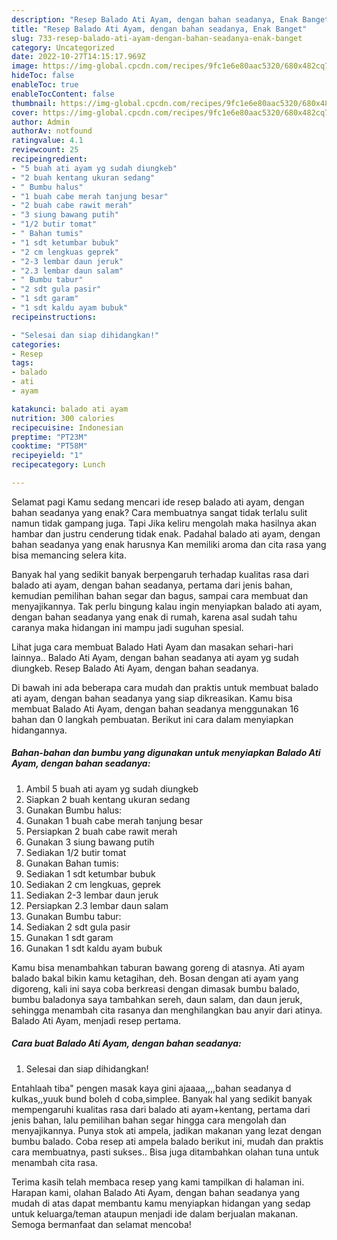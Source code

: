```yaml
---
description: "Resep Balado Ati Ayam, dengan bahan seadanya, Enak Banget"
title: "Resep Balado Ati Ayam, dengan bahan seadanya, Enak Banget"
slug: 733-resep-balado-ati-ayam-dengan-bahan-seadanya-enak-banget
category: Uncategorized
date: 2022-10-27T14:15:17.969Z
image: https://img-global.cpcdn.com/recipes/9fc1e6e80aac5320/680x482cq70/balado-ati-ayam-dengan-bahan-seadanya-foto-resep-utama.jpg
hideToc: false
enableToc: true
enableTocContent: false
thumbnail: https://img-global.cpcdn.com/recipes/9fc1e6e80aac5320/680x482cq70/balado-ati-ayam-dengan-bahan-seadanya-foto-resep-utama.jpg
cover: https://img-global.cpcdn.com/recipes/9fc1e6e80aac5320/680x482cq70/balado-ati-ayam-dengan-bahan-seadanya-foto-resep-utama.jpg
author: Admin
authorAv: notfound
ratingvalue: 4.1
reviewcount: 25
recipeingredient:
- "5 buah ati ayam yg sudah diungkeb"
- "2 buah kentang ukuran sedang"
- " Bumbu halus"
- "1 buah cabe merah tanjung besar"
- "2 buah cabe rawit merah"
- "3 siung bawang putih"
- "1/2 butir tomat"
- " Bahan tumis"
- "1 sdt ketumbar bubuk"
- "2 cm lengkuas geprek"
- "2-3 lembar daun jeruk"
- "2.3 lembar daun salam"
- " Bumbu tabur"
- "2 sdt gula pasir"
- "1 sdt garam"
- "1 sdt kaldu ayam bubuk"
recipeinstructions:

- "Selesai dan siap dihidangkan!"
categories:
- Resep
tags:
- balado
- ati
- ayam

katakunci: balado ati ayam 
nutrition: 300 calories
recipecuisine: Indonesian
preptime: "PT23M"
cooktime: "PT58M"
recipeyield: "1"
recipecategory: Lunch

---
```



Selamat pagi Kamu sedang mencari ide resep balado ati ayam, dengan bahan seadanya yang enak? Cara membuatnya sangat tidak terlalu sulit namun tidak gampang juga. Tapi Jika keliru mengolah maka hasilnya akan hambar dan justru cenderung tidak enak. Padahal balado ati ayam, dengan bahan seadanya yang enak harusnya Kan memiliki aroma dan cita rasa yang bisa memancing selera kita.


Banyak hal yang sedikit banyak berpengaruh terhadap kualitas rasa dari balado ati ayam, dengan bahan seadanya, pertama dari jenis bahan, kemudian pemilihan bahan segar dan bagus, sampai cara membuat dan menyajikannya. Tak perlu bingung kalau ingin menyiapkan balado ati ayam, dengan bahan seadanya yang enak di rumah, karena asal sudah tahu caranya maka hidangan ini mampu jadi suguhan spesial.

Lihat juga cara membuat Balado Hati Ayam dan masakan sehari-hari lainnya.. Balado Ati Ayam, dengan bahan seadanya ati ayam yg sudah diungkeb. Resep Balado Ati Ayam, dengan bahan seadanya.


Di bawah ini ada beberapa cara mudah dan praktis untuk membuat balado ati ayam, dengan bahan seadanya yang siap dikreasikan. Kamu bisa membuat Balado Ati Ayam, dengan bahan seadanya menggunakan 16 bahan dan 0 langkah pembuatan. Berikut ini cara dalam menyiapkan hidangannya.

<!--inarticleads1-->

##### Bahan-bahan dan bumbu yang digunakan untuk menyiapkan Balado Ati Ayam, dengan bahan seadanya:

1. Ambil 5 buah ati ayam yg sudah diungkeb
1. Siapkan 2 buah kentang ukuran sedang
1. Gunakan  Bumbu halus:
1. Gunakan 1 buah cabe merah tanjung besar
1. Persiapkan 2 buah cabe rawit merah
1. Gunakan 3 siung bawang putih
1. Sediakan 1/2 butir tomat
1. Gunakan  Bahan tumis:
1. Sediakan 1 sdt ketumbar bubuk
1. Sediakan 2 cm lengkuas, geprek
1. Sediakan 2-3 lembar daun jeruk
1. Persiapkan 2.3 lembar daun salam
1. Gunakan  Bumbu tabur:
1. Sediakan 2 sdt gula pasir
1. Gunakan 1 sdt garam
1. Gunakan 1 sdt kaldu ayam bubuk


Kamu bisa menambahkan taburan bawang goreng di atasnya. Ati ayam balado bakal bikin kamu ketagihan, deh. Bosan dengan ati ayam yang digoreng, kali ini saya coba berkreasi dengan dimasak bumbu balado, bumbu baladonya saya tambahkan sereh, daun salam, dan daun jeruk, sehingga menambah cita rasanya dan menghilangkan bau anyir dari atinya. Balado Ati Ayam, menjadi resep pertama. 

<!--inarticleads2-->

##### Cara buat Balado Ati Ayam, dengan bahan seadanya:


1. Selesai dan siap dihidangkan!

Entahlaah tiba&#34; pengen masak kaya gini ajaaaa,,,,bahan seadanya d kulkas,,yuuk bund boleh d coba,simplee. Banyak hal yang sedikit banyak mempengaruhi kualitas rasa dari balado ati ayam+kentang, pertama dari jenis bahan, lalu pemilihan bahan segar hingga cara mengolah dan menyajikannya. Punya stok ati ampela, jadikan makanan yang lezat dengan bumbu balado. Coba resep ati ampela balado berikut ini, mudah dan praktis cara membuatnya, pasti sukses.. Bisa juga ditambahkan olahan tuna untuk menambah cita rasa. 

Terima kasih telah membaca resep yang kami tampilkan di halaman ini. Harapan kami, olahan Balado Ati Ayam, dengan bahan seadanya yang mudah di atas dapat membantu kamu menyiapkan hidangan yang sedap untuk keluarga/teman ataupun menjadi ide dalam berjualan makanan. Semoga bermanfaat dan selamat mencoba!

